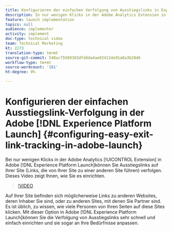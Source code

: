 ```yaml
---
title: Konfigurieren der einfachen Verfolgung von Ausstiegslinks in Experience Platform Launch
description: In nur wenigen Klicks in der Adobe Analytics Extension in Experience Platform Launch können Sie Ausstiegslinks auf Ihrer Site (Links, die von Ihrer Site zu einer anderen Site führen) verfolgen, um Beginn zu verfolgen. Dieses Video zeigt Ihnen, wie Sie es einrichten.
feature: launch implementation
topics: null
audience: implementer
activity: implement
doc-type: technical video
team: Technical Marketing
kt: 2273
translation-type: tm+mt
source-git-commit: 548ac75589383dfd4da4ae02412de91a0a3b28d6
workflow-type: tm+mt
source-wordcount: '161'
ht-degree: 0%

---
```



# Konfigurieren der einfachen Ausstiegslink-Verfolgung in der Adobe [!DNL Experience Platform Launch] {#configuring-easy-exit-link-tracking-in-adobe-launch}

Bei nur wenigen Klicks in der Adobe Analytics [!UICONTROL Extension] in Adobe [!DNL Experience Platform Launch]können Sie Ausstiegslinks auf Ihrer Site (Links, die von Ihrer Site zu einer anderen Site führen) verfolgen. Dieses Video zeigt Ihnen, wie Sie es einrichten.

>[!VIDEO](https://video.tv.adobe.com/v/25763/?quality=12)

Auf Ihrer Site befinden sich möglicherweise Links zu anderen Websites, deren Inhaber Sie sind, oder zu anderen Sites, mit denen Sie Partner sind. Es ist üblich, zu wissen, wie viele Personen von Ihren Seiten auf diese Sites klicken. Mit dieser Option in Adobe [!DNL Experience Platform Launch]können Sie die Verfolgung von Ausstiegslinks sehr schnell und einfach einrichten und sie sogar an Ihre Bedürfnisse anpassen.
